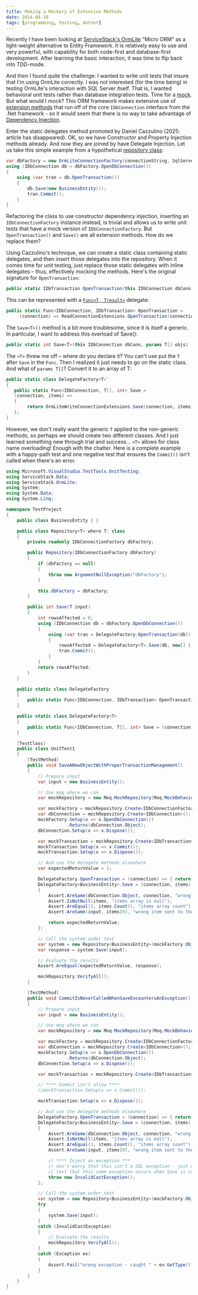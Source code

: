 ```yaml
---
title: Making a Mockery of Extension Methods
date: 2014-04-10
tags: [programming, testing, dotnet]
---
```


Recently I have been looking at [ServiceStack's OrmLite](https://github.com/ServiceStack/ServiceStack.OrmLite) "Micro ORM" as a light-weight alternative to Entity Framework. It is relatively easy to use and very powerful, with capability for both code-first and database-first development. After learning the basic interaction, it was time to flip back into TDD-mode.

And then I found quite the challenge: I wanted to write unit tests that insure that I'm using OrmLite correctly. I was not interested (for the time being) in testing OrmLite's interaction with SQL Server itself. That is, I wanted behavioral unit tests rather than database integration tests.  Time for a [mock](https://martinfowler.com/articles/mocksArentStubs.html). But what would I mock? This ORM framework makes extensive use of [extension methods](https://learn.microsoft.com/en-us/dotnet/csharp/programming-guide/classes-and-structs/extension-methods) that run off of the core `IDbConnection` interface from the .Net framework - so it would seem that there is no way to take advantage of [Dependency Injection](http://msdn.microsoft.com/en-us/magazine/cc163739.aspx).

Enter the static delegates method promoted by Daniel Cazzulino (2025: article has disappeared). OK, so we have Constructor and Property Injection methods already. And now they are joined by have Delegate Injection. Let us take this simple example from a hypothetical [repository class](https://martinfowler.com/eaaCatalog/repository.html):

```csharp
var dbFactory = new OrmLiteConnectionFactory(connectionString, SqlServerDialect.Provider);
using (IDbConnection db = dbFactory.OpenDbConnection())
{
    using (var tran = db.OpenTransaction())
    {
        db.Save(new BusinessEntity());
        tran.Commit();
    }
}
```

Refactoring the class to use constructor dependency injection, inserting an `IDbConnectionFactory` instance instead, is trivial and allows us to write unit tests that have a mock version of `IDbConnectionFactory`. But  `OpenTransaction()` and `Save()` are all extension methods. How do we replace them?

Using Cazzulino's technique, we can create a static class containing static delegates, and then insert those delegates into the repository. When it comes time for unit testing, just replace those static delegates with inline delegates – thus, effectively mocking the methods. Here's the original signature for `OpenTransaction`:

```csharp
public static IDbTransaction OpenTransaction(this IDbConnection dbConn)
```

This can be represented with a [`Func<T, Tresult>`](https://learn.microsoft.com/en-us/dotnet/api/system.func-2?view=net-9.0&redirectedfrom=MSDN) delegate:

```csharp
public static Func<IDbConnection, IDbTransaction> OpenTransaction =
     (connection) => ReadConnectionExtensions.OpenTransaction(connection);
```

The `Save<T>()` method is a bit more troublesome, since it is itself a generic. In particular, I want to address this overload of Save():

```csharp
public static int Save<T>(this IDbConnection dbConn, params T[] objs)
```

The `<T>` threw me off – where do you declare it? You can't use put the `T` after `Save` in the `Func`. Then I realized it just needs to go on the static class. And what of `params T[]`? Convert it to an array of T:

```csharp
public static class DelegateFactory<T>`
{
   public static Func<IDbConnection, T[], int> Save =
   (connection, items) =>
   {
        return OrmLiteWriteConnectionExtensions.Save(connection, items);
   };
}
```

However, we don't really want the generic `T` applied to the non-generic methods, so perhaps we should create two different classes. And I just learned something new through trial and success… `<T>` allows for class name overloading!  Enough with the chatter. Here is a complete example with a happy-path test and one negative test that ensures the `Commit()` isn't called when there's an error.

```csharp
using Microsoft.VisualStudio.TestTools.UnitTesting;
using ServiceStack.Data;
using ServiceStack.OrmLite;
using System;
using System.Data;
using System.Linq;

namespace TestProject
{
    public class BusinessEntity { }

    public class Repository<T> where T: class
    {
        private readonly IDbConnectionFactory dbFactory;

        public Repository(IDbConnectionFactory dbFactory)
        {
            if (dbFactory == null)
            {
                throw new ArgumentNullException("dbFactory");
            }

            this.dbFactory = dbFactory;
        }

        public int Save(T input)
        {
            int rowsAffected = 0;
            using (IDbConnection db = dbFactory.OpenDbConnection())
            {
                using (var tran = DelegateFactory.OpenTransaction(db))
                {
                    rowsAffected = DelegateFactory<T>.Save(db, new[] { input });
                    tran.Commit();
                }
            }
            return rowsAffected;
        }
    }

    public static class DelegateFactory
    {
        public static Func<IDbConnection, IDbTransaction> OpenTransaction = (connection) => { return ReadConnectionExtensions.OpenTransaction(connection); };
    }

    public static class DelegateFactory<T>
    {
        public static Func<IDbConnection, T[], int> Save = (connection, items) => { return OrmLiteWriteConnectionExtensions.Save(connection, items); };
    }

    [TestClass]
    public class UnitTest1
    {
        [TestMethod]
        public void SaveANewObjectWithProperTransactionManagement()
        {
            // Prepare input
            var input = new BusinessEntity();

            // Use moq where we can
            var mockRepository = new Moq.MockRepository(Moq.MockBehavior.Strict);

            var mockFactory = mockRepository.Create<IDbConnectionFactory>();
            var dbConnection = mockRepository.Create<IDbConnection>();
            mockFactory.Setup(x => x.OpenDbConnection())
                       .Returns(dbConnection.Object);
            dbConnection.Setup(x => x.Dispose());

            var mockTransaction = mockRepository.Create<IDbTransaction>();
            mockTransaction.Setup(x => x.Commit());
            mockTransaction.Setup(x => x.Dispose());

            // And use the delegate methods elsewhere
            var expectedReturnValue = 1;

            DelegateFactory.OpenTransaction = (connection) => { return mockTransaction.Object; };
            DelegateFactory<BusinessEntity>.Save = (connection, items) =>
            {
                Assert.AreSame(dbConnection.Object, connection, "wrong connection object used for Save");
                Assert.IsNotNull(items, "items array is null");
                Assert.AreEqual(1, items.Count(), "items array count");
                Assert.AreSame(input, items[0], "wrong item sent to the Save comand");

                return expectedReturnValue;
            };

            // Call the system under test
            var system = new Repository<BusinessEntity>(mockFactory.Object);
            var response = system.Save(input);

            // Evaluate the results
            Assert.AreEqual(expectedReturnValue, response);

            mockRepository.VerifyAll();
        }

        [TestMethod]
        public void CommitIsNeverCalledWhenSaveEncountersAnException()
        {
            // Prepare input
            var input = new BusinessEntity();

            // Use moq where we can
            var mockRepository = new Moq.MockRepository(Moq.MockBehavior.Strict);

            var mockFactory = mockRepository.Create<IDbConnectionFactory>();
            var dbConnection = mockRepository.Create<IDbConnection>();
            mockFactory.Setup(x => x.OpenDbConnection())
                       .Returns(dbConnection.Object);
            dbConnection.Setup(x => x.Dispose());

            var mockTransaction = mockRepository.Create<IDbTransaction>();

            // **** Commit isn't allow ****
            //mockTransaction.Setup(x => x.Commit());

            mockTransaction.Setup(x => x.Dispose());

            // And use the delegate methods elsewhere
            DelegateFactory.OpenTransaction = (connection) => { return mockTransaction.Object; };
            DelegateFactory<BusinessEntity>.Save = (connection, items) =>
            {
                Assert.AreSame(dbConnection.Object, connection, "wrong connection object used for Save");
                Assert.IsNotNull(items, "items array is null");
                Assert.AreEqual(1, items.Count(), "items array count");
                Assert.AreSame(input, items[0], "wrong item sent to the Save command");

                // **** Inject an exception ***
                // don't worry that this isn't a SQL exception - just make sure to
                // test that this same exception occurs when Save is called
                throw new InvalidCastException();
            };

            // Call the system under test
            var system = new Repository<BusinessEntity>(mockFactory.Object);
            try
            {
                system.Save(input);
            }
            catch (InvalidCastException)
            {
                // Evaluate the results
                mockRepository.VerifyAll();
            }
            catch (Exception ex)
            {
                Assert.Fail("wrong exception - caught " + ex.GetType().ToString());
            }
        }
    }
}
```

